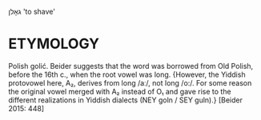 גאָלן
'to shave'

ETYMOLOGY
===========
Polish golić.
Beider suggests that the word was borrowed from Old Polish, before the 16th c., when the root vowel was long. {However, the Yiddish protovowel here, A₂, derives from long /aː/, not long /o:/. For some reason the original vowel merged with A₂ instead of O₁ and gave rise to the different realizations in Yiddish dialects (NEY goln / SEY guln).}
[Beider 2015: 448]